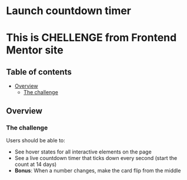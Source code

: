 # Launch countdown timer

# This is CHELLENGE from Frontend Mentor site

## Table of contents

- [Overview](#overview)
  - [The challenge](#the-challenge)

## Overview

### The challenge

Users should be able to:

- See hover states for all interactive elements on the page
- See a live countdown timer that ticks down every second (start the count at 14 days)
- **Bonus**: When a number changes, make the card flip from the middle
